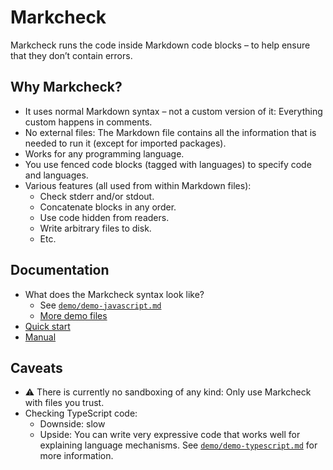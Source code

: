 # Markcheck

Markcheck runs the code inside Markdown code blocks – to help ensure that they don’t contain errors.

## Why Markcheck?

* It uses normal Markdown syntax – not a custom version of it: Everything custom happens in comments.
* No external files: The Markdown file contains all the information that is needed to run it (except for imported packages).
* Works for any programming language.
* You use fenced code blocks (tagged with languages) to specify code and languages.
* Various features (all used from within Markdown files):
  * Check stderr and/or stdout.
  * Concatenate blocks in any order.
  * Use code hidden from readers.
  * Write arbitrary files to disk.
  * Etc.

## Documentation

* What does the Markcheck syntax look like?
  * See [`demo/demo-javascript.md`](demo/demo-javascript.md?plain=1)
  * [More demo files](demo/)
* [Quick start](doc/manual/quick-start.md)
* [Manual](doc/manual/)

## Caveats

* ⚠️ There is currently no sandboxing of any kind: Only use Markcheck with files you trust.
* Checking TypeScript code:
  * Downside: slow
  * Upside: You can write very expressive code that works well for explaining language mechanisms. See [`demo/demo-typescript.md`](demo/demo-typescript.md?plain=1) for more information.
